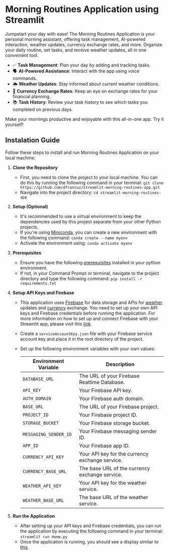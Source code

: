 # Morning Routines Application using Streamlit

Jumpstart your day with ease! The Morning Routines Application is your personal morning assistant, offering task management, AI-powered interaction, weather updates, currency exchange rates, and more. Organize your daily routine, set tasks, and receive weather updates, all in one convenient tool.

- ✅ **Task Management**: Plan your day by adding and tracking tasks.
- 🗣️ **AI-Powered Assistance**: Interact with the app using voice commands.
- 🌦️ **Weather Updates**: Stay informed about current weather conditions.
- 💱 **Currency Exchange Rates**: Keep an eye on exchange rates for your financial planning.
- 📚 **Task History**: Review your task history to see which tasks you completed on previous days.

Make your mornings productive and enjoyable with this all-in-one app. Try it yourself!

## Instalation Guide
Follow these steps to install and run Morning Routines Application on your local machine:
1. **Clone the Repository**
   - First, you need to clone the project to your local machine. You can do this by running the following command in your terminal: `git clone https://github.com/dfrancuz/streamlit-morning-routines-app.git`
   - Navigate into the project directory: `cd streamlit-morning-routines-app`

2. **Setup (Optional)**
   - It's recommended to use a virtual environment to keep the dependencies used by this project separate from your other Python projects.
   - If you're using [Miniconda](https://docs.conda.io/projects/miniconda/en/latest/), you can create a new environment with the following command: `conda create --name myenv`
   - Activate the environment using: `conda activate myenv`

3. **Prerequisites**
   - Ensure you have the following [prerequisites](https://github.com/dfrancuz/streamlit-morning-routines-app/blob/main/requirements.txt) installed in your python environment.
   - If not, in your Command Prompt or terminal, navigate to the project directory and type the following command: `pip install -r requirements.txt`

4. **Setup API Keys and Firebase**
   - This application uses [Firebase](https://firebase.google.com/) for data storage and APIs for [weather](https://openweathermap.org/) updates and [currency](https://app.currencyapi.com/login) exchange. You need to set up your own API keys and Firebase credentials before running the application. For more information on how to set up and connect Firebase with your Streamlit app, please visit this [link](https://firebase.google.com/docs/auth/admin).
   - Create a `serviceAccountKey.json` file with your Firebase service account key and place it in the root directory of the project.
   - Set up the following environment variables with your own values:
     
      | Environment Variable |<div align="center"> Description </div> |
      | --- | --- |
      | `DATABASE_URL` | The URL of your Firebase Realtime Database. |
      | `API_KEY` | Your Firebase API key. |
      | `AUTH_DOMAIN` | Your Firebase auth domain. |
      | `BASE_URL` | The URL of your Firebase project. |
      | `PROJECT_ID` | Your Firebase project ID. |
      | `STORAGE_BUCKET` | Your Firebase storage bucket. |
      | `MESSAGING_SENDER_ID` | Your Firebase messaging sender ID. |
      | `APP_ID` | Your Firebase app ID. |
      | `CURRENCY_API_KEY` | Your API key for the currency exchange service. |
      | `CURRENCY_BASE_URL` | The base URL of the currency exchange service. |
      | `WEATHER_API_KEY` | Your API key for the weather service. |
      | `WEATHER_BASE_URL` | The base URL of the weather service. |

5. **Run the Application**
   - After setting up your API keys and Firebase credentials, you can run the application by executing the following command in your terminal: `streamlit run Home.py`
   - Once the application is running, you should see a display similar to [this](https://i.imgur.com/mB7rNVv.png).
  
